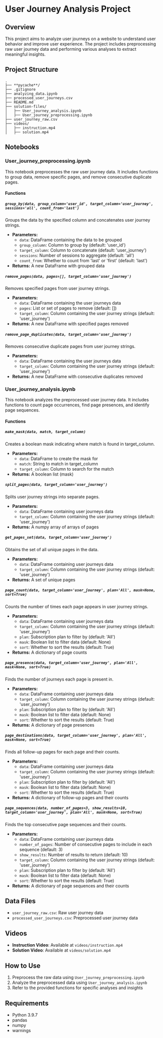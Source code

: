 # User Journey Analysis Project

## Overview
This project aims to analyze user journeys on a website to understand user behavior and improve user experience. The project includes preprocessing raw user journey data and performing various analyses to extract meaningful insights.

## Project Structure
```
.
├── **pycache**/
├── .gitignore
├── analyzing_data.ipynb
├── processed_user_journeys.csv
├── README.md
├── solution-files/
│   ├── User_journey_analysis.ipynb
│   ├── User_journey_preprocessing.ipynb
├── user_journey_raw.csv
├── videos/
│   ├── instruction.mp4
│   ├── solution.mp4
```

## Notebooks

### User_journey_preprocessing.ipynb
This notebook preprocesses the raw user journey data. It includes functions to group data, remove specific pages, and remove consecutive duplicate pages.

#### Functions

##### `group_by(data, group_column='user_id', target_column='user_journey', sessions='all', count_from='last')`
Groups the data by the specified column and concatenates user journey strings.
- **Parameters:**
  - `data`: DataFrame containing the data to be grouped
  - `group_column`: Column to group by (default: 'user_id')
  - `target_column`: Column to concatenate (default: 'user_journey')
  - `sessions`: Number of sessions to aggregate (default: 'all')
  - `count_from`: Whether to count from 'last' or 'first' (default: 'last')
- **Returns:** A new DataFrame with grouped data

##### `remove_pages(data, pages=[], target_column='user_journey')`
Removes specified pages from user journey strings.
- **Parameters:**
  - `data`: DataFrame containing the user journeys data
  - `pages`: List or set of pages to remove (default: [])
  - `target_column`: Column containing the user journey strings (default: 'user_journey')
- **Returns:** A new DataFrame with specified pages removed

##### `remove_page_duplicates(data, target_column='user_journey')`
Removes consecutive duplicate pages from user journey strings.
- **Parameters:**
  - `data`: DataFrame containing the user journeys data
  - `target_column`: Column containing the user journey strings (default: 'user_journey')
- **Returns:** A new DataFrame with consecutive duplicates removed

### User_journey_analysis.ipynb
This notebook analyzes the preprocessed user journey data. It includes functions to count page occurrences, find page presences, and identify page sequences.

#### Functions

##### `make_mask(data, match, target_column)`
Creates a boolean mask indicating where match is found in target_column.
- **Parameters:**
  - `data`: DataFrame to create the mask for
  - `match`: String to match in target_column
  - `target_column`: Column to search for the match
- **Returns:** A boolean list (mask)

##### `split_pages(data, target_column='user_journey')`
Splits user journey strings into separate pages.
- **Parameters:**
  - `data`: DataFrame containing user journeys data
  - `target_column`: Column containing the user journey strings (default: 'user_journey')
- **Returns:** A numpy array of arrays of pages

##### `get_pages_set(data, target_column='user_journey')`
Obtains the set of all unique pages in the data.
- **Parameters:**
  - `data`: DataFrame containing user journeys data
  - `target_column`: Column containing the user journey strings (default: 'user_journey')
- **Returns:** A set of unique pages

##### `page_count(data, target_column='user_journey', plan='All', mask=None, sort=True)`
Counts the number of times each page appears in user journey strings.
- **Parameters:**
  - `data`: DataFrame containing user journeys data
  - `target_column`: Column containing the user journey strings (default: 'user_journey')
  - `plan`: Subscription plan to filter by (default: 'All')
  - `mask`: Boolean list to filter data (default: None)
  - `sort`: Whether to sort the results (default: True)
- **Returns:** A dictionary of page counts

##### `page_presence(data, target_column='user_journey', plan='All', mask=None, sort=True)`
Finds the number of journeys each page is present in.
- **Parameters:**
  - `data`: DataFrame containing user journeys data
  - `target_column`: Column containing the user journey strings (default: 'user_journey')
  - `plan`: Subscription plan to filter by (default: 'All')
  - `mask`: Boolean list to filter data (default: None)
  - `sort`: Whether to sort the results (default: True)
- **Returns:** A dictionary of page presences

##### `page_destinations(data, target_column='user_journey', plan='All', mask=None, sort=True)`
Finds all follow-up pages for each page and their counts.
- **Parameters:**
  - `data`: DataFrame containing user journeys data
  - `target_column`: Column containing the user journey strings (default: 'user_journey')
  - `plan`: Subscription plan to filter by (default: 'All')
  - `mask`: Boolean list to filter data (default: None)
  - `sort`: Whether to sort the results (default: True)
- **Returns:** A dictionary of follow-up pages and their counts

##### `page_sequences(data, number_of_pages=3, show_results=10, target_column='user_journey', plan='All', mask=None, sort=True)`
Finds the top consecutive page sequences and their counts.
- **Parameters:**
  - `data`: DataFrame containing user journeys data
  - `number_of_pages`: Number of consecutive pages to include in each sequence (default: 3)
  - `show_results`: Number of results to return (default: 10)
  - `target_column`: Column containing the user journey strings (default: 'user_journey')
  - `plan`: Subscription plan to filter by (default: 'All')
  - `mask`: Boolean list to filter data (default: None)
  - `sort`: Whether to sort the results (default: True)
- **Returns:** A dictionary of page sequences and their counts

## Data Files
- `user_journey_raw.csv`: Raw user journey data
- `processed_user_journeys.csv`: Preprocessed user journey data

## Videos
- **Instruction Video**: Available at `videos/instruction.mp4`
- **Solution Video**: Available at `videos/solution.mp4`

## How to Use
1. Preprocess the raw data using `User_journey_preprocessing.ipynb`
2. Analyze the preprocessed data using `User_journey_analysis.ipynb`
3. Refer to the provided functions for specific analyses and insights

## Requirements
- Python 3.9.7
- pandas
- numpy
- warnings